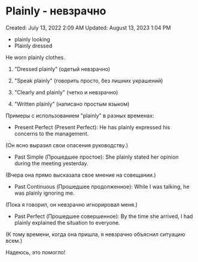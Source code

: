 # Plainly - невзрачно

Created: July 13, 2022 2:09 AM
Updated: August 13, 2023 1:04 PM

- plainly looking
- Plainly dressed

He worn plainly clothes.

1. "Dressed plainly" (одетый невзрачно)

1. "Speak plainly" (говорить просто, без лишних украшений)

1. "Clearly and plainly" (четко и невзрачно)

1. "Written plainly" (написано простым языком)

Примеры с использованием "plainly" в разных временах:

- Present Perfect (Present Perfect): He has plainly expressed his concerns to the management.

(Он ясно выразил свои опасения руководству.)

- Past Simple (Прошедшее простое): She plainly stated her opinion during the meeting yesterday.

(Вчера она прямо высказала свое мнение на совещании.)

- Past Continuous (Прошедшее продолженное): While I was talking, he was plainly ignoring me.

(Пока я говорил, он невзрачно игнорировал меня.)

- Past Perfect (Прошедшее совершенное): By the time she arrived, I had plainly explained the situation to everyone.

(К тому времени, когда она пришла, я невзрачно объяснил ситуацию всем.)

Надеюсь, это помогло!
